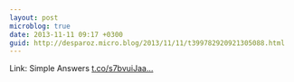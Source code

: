 ```yaml
---
layout: post
microblog: true
date: 2013-11-11 09:17 +0300
guid: http://desparoz.micro.blog/2013/11/11/t399782920921305088.html
---
```

Link: Simple Answers [t.co/s7bvuiJaa...](http://t.co/s7bvuiJaa8)
